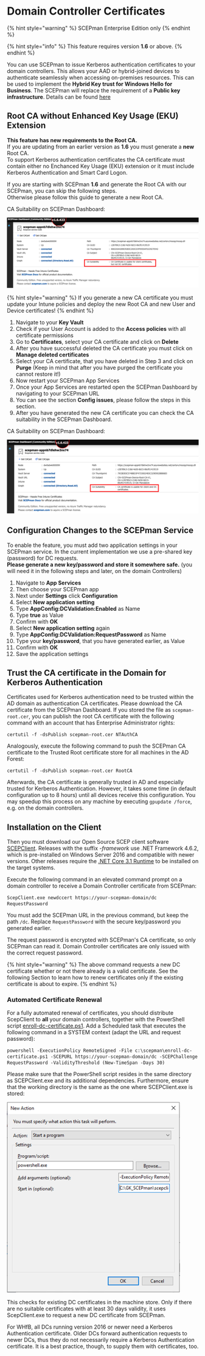 # Domain Controller Certificates

{% hint style="warning" %}
SCEPman Enterprise Edition only
{% endhint %}

{% hint style="info" %}
This feature requires version **1.6** or above.
{% endhint %}

You can use SCEPman to issue Kerberos authentication certificates to your domain controllers. This allows your AAD or hybrid-joined devices to authenticate seamlessly when accessing on-premises resources. This can be used to implement the **Hybrid Key trust for Windows Hello for Business**. The SCEPman will replace the requirement of a **Public key infrastructure**. Details can be found [here](https://docs.microsoft.com/en-us/windows/security/identity-protection/hello-for-business/hello-hybrid-key-trust-prereqs)

## Root CA without Enhanced Key Usage (EKU) Extension

**This feature has new requirements to the Root CA.**\
If you are updating from an earlier version as **1.6** you must generate a **new** Root CA.\
To support Kerberos authentication certificates the CA certificate must contain either no Enchanced Key Usage (EKU) extension or it must include Kerberos Authentication and Smart Card Logon.

If you are starting with SCEPman **1.6** and generate the Root CA with our SCEPman, you can skip the following steps.\
Otherwise please follow this guide to generate a new Root CA.

CA Suitability on SCEPman Dashboard:

![](../../../.gitbook/assets/screenshot-2020-11-04-at-11.18.44.png)

{% hint style="warning" %}
If you generate a new CA certificate you must update your Intune policies and deploy the new Root CA and new User and Device certificates!
{% endhint %}

1. Navigate to your **Key Vault**
2. Check if your User Account is added to the **Access policies** with all certificate permissions
3. Go to **Certificates**, select your CA certificate and click on **Delete**
4. After you have successful deleted the CA certificate you must click on **Manage deleted certificates**
5. Select your CA certificate, that you have deleted in Step 3 and click on **Purge** (Keep in mind that after you have purged the certificate you cannot restore it!)
6. Now restart your SCEPman App Services
7. Once your App Services are restarted open the SCEPman Dashboard by navigating to your SCEPman URL
8. You can see the section **Config issues**, please follow the steps in this section.
9. After you have generated the new CA certificate you can check the CA suitability in the SCEPman Dashboard.

CA Suitability on SCEPman Dashboard:

![](<../../../.gitbook/assets/screenshot-2020-11-04-at-11.30.23 (1) (1) (1).png>)

## Configuration Changes to the SCEPman Service

To enable the feature, you must add two application settings in your SCEPman service. In the current implementation we use a pre-shared key (password) for DC requests.\
**Please generate a new key/password and store it somewhere safe.** (you will need it in the following steps and later, on the domain Controllers)

1. Navigate to **App Services**
2. Then choose your SCEPman app
3. Next under **Settings** click **Configuration**
4. Select **New application setting**
5. Type **AppConfig:DCValidation:Enabled** as Name
6. Type **true** as Value
7. Confirm with **OK**
8. Select **New application setting** again
9. Type **AppConfig:DCValidation:RequestPassword** as Name
10. Type your **key/password**, that you have generated earlier, as Value
11. Confirm with **OK**
12. Save the application settings

## Trust the CA certificate in the Domain for Kerberos Authentication

Certificates used for Kerberos authentication need to be trusted within the AD domain as authentication CA certificates. Please download the CA certificate from the SCEPman Dashboard. If you stored the file as `scepman-root.cer`, you can publish the root CA certificate with the following command with an account that has Enterprise Administrator rights:

```
certutil -f -dsPublish scepman-root.cer NTAuthCA
```

Analogously, execute the following command to push the SCEPman CA certificate to the Trusted Root certificate store for all machines in the AD Forest:

```
certutil -f -dsPublish scepman-root.cer RootCA
```

Afterwards, the CA certificate is generally trusted in AD and especially trusted for Kerberos Authentication. However, it takes some time (in default configuration up to 8 hours) until all devices receive this configuration. You may speedup this process on any machine by executing `gpupdate /force`, e.g. on the domain controllers.

## Installation on the Client

Then you must download our Open Source SCEP client software [SCEPClient](https://github.com/scepman/scepclient/releases/latest). Releases with the suffix _-framework_ use .NET Framework 4.6.2, which is pre-installed on Windows Server 2016 and compatible with newer versions. Other releases require the [.NET Core 3.1 Runtime](https://download.visualstudio.microsoft.com/download/pr/9845b4b0-fb52-48b6-83cf-4c431558c29b/41025de7a76639eeff102410e7015214/dotnet-runtime-3.1.10-win-x64.exe) to be installed on the target systems.

Execute the following command in an elevated command prompt on a domain controller to receive a Domain Controller certificate from SCEPman:

```
ScepClient.exe newdccert https://your-scepman-domain/dc RequestPassword
```

You must add the SCEPman URL in the previous command, but keep the path `/dc`. Replace `RequestPassword` with the secure key/password you generated earlier.

The request password is encrypted with SCEPman's CA certificate, so only SCEPman can read it. Domain Controller certificates are only issued with the correct request password.

{% hint style="warning" %}
The above command requests a new DC certificate whether or not there already is a valid certificate. See the following Section to learn how to renew certificates only if the existing certificate is about to expire.
{% endhint %}

### Automated Certificate Renewal

For a fully automated renewal of certificates, you should distribute ScepClient to **all** your domain controllers, together with the PowerShell script [enroll-dc-certificate.ps1](https://github.com/scepman/scepclient/blob/master/enroll-dc-certificate.ps1). Add a Scheduled task that executes the following command in a SYSTEM context (adapt the URL and request password):

```
powershell -ExecutionPolicy RemoteSigned -File c:\scepman\enroll-dc-certificate.ps1 -SCEPURL https://your-scepman-domain/dc -SCEPChallenge RequestPassword -ValidityThreshold (New-TimeSpan -Days 30)
```

Please make sure that the PowerShell script resides in the same directory as SCEPClient.exe and its additional dependencies. Furthermore, ensure that the working directory is the same as the one where SCEPClient.exe is stored:

![Configuring the execution action in the Scheduled Task](<../../../.gitbook/assets/image (17).png>)

This checks for existing DC certificates in the machine store. Only if there are no suitable certificates with at least 30 days validity, it uses ScepClient.exe to request a new DC certificate from SCEPman.

For WHfB, all DCs running version 2016 or newer need a Kerberos Authentication certificate. Older DCs forward authentication requests to newer DCs, thus they do not necessarily require a Kerberos Authentication certificate. It is a best practice, though, to supply them with certificates, too.
